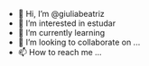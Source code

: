 - 👋 Hi, I’m @giuliabeatriz
- 👀 I’m interested in estudar 
- 🌱 I’m currently learning 
- 💞️ I’m looking to collaborate on ...
- 📫 How to reach me ...

<!---
giuliabeatriz/giuliabeatriz is a ✨ special ✨ repository because its `README.md` (this file) appears on your GitHub profile.
You can click the Preview link to take a look at your changes.
--->
